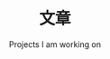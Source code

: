 ---
layout: page
title : 文章 
permalink: /
subtitle: "Projects I am working on" 
feature-img: "assets/img/pexels/computer.jpeg"
---